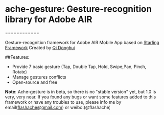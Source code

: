 # ache-gesture: Gesture-recognition library for Adobe AIR
============

Gesture-recognition framework for Adobe AIR Mobile App based on [Starling Framework](http://www.starling-framework.org/)
Created by [Qi Donghui](http://www.flashache.com/about/)

##Features:
* Provide 7 basic gesture (Tap, Double Tap, Hold, Swipe,Pan, Pinch, Rotate)
* Manage gestures conflicts
* Open-source and free

**Note:** Ache-gesture is in beta, so there is no "stable version" yet, but 1.0 is very, very near. If you found any bugs or want some features added to this framework or have any troubles to use, please info me by email(flashache@gmail.com) or weibo:(@flashache)


